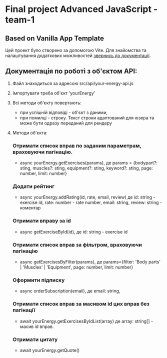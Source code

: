 # Final project Advanced JavaScript - team-1

## Based on Vanilla App Template

Цей проект було створено за допомогою Vite. Для знайомства та налаштування
додаткових можливостей [звернись до документації](https://vitejs.dev/).



## Документація по роботі з об'єктом API:

1. Файл знаходиться за адресою src/api/your-energy-api.js
2. Імпортувати треба об'єкт 'yourEnergy'
3. Всі методи об'єкту повертають:
    - при успішній відповіді - об'єкт з даними,
    - при помилці - строку. Текст строки адаптований для юзера та може бути одразу переданий для рендеру
4. Методи об'єкта:
    ### Отримати список вправ по заданим параметрам, враховуючи пагінацію.
   - async yourEnergy.getExercises(params),
       де params = {bodypart?: sting, muscles?: sting, equipment?: sting, keyword?: sting, page: number, limit: number}

    ### Додати рейтинг
   - async yourEnergy.addRating(id, rate, email, review)
       де id: string - exercise id,
          rate: number - rate number,
          email: string,
          review: string - коментар

    ### Отримати вправу за id
   - async getExerciseById(id),
      де id: string - exercise id

    ### Отримати список вправ за фільтром, враховуючи пагінацію
   - async getExercisesByFilter(params),
        де params={filter: 'Body parts' | 'Muscles' | 'Equipment', page: number, limit: number}

    ### Оформити підписку
   - async orderSubscription(email),
        де email: string,

    ### Отримати список вправ за масивом id цих вправ без пагінації
   - await yourEnergy.getExercisesByIdList(array)
        де array: string[] - масив id вправ.

    ### Отримати цитату
   - await yourEnergy.getQuote()